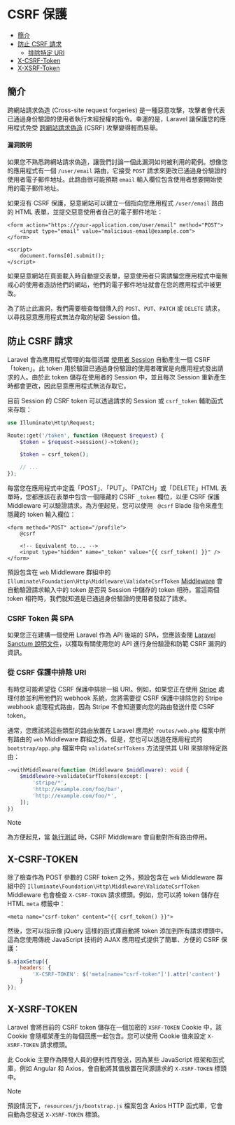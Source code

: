 # CSRF 保護

- [簡介](#csrf-introduction)
- [防止 CSRF 請求](#preventing-csrf-requests)
    - [排除特定 URI](#csrf-excluding-uris)
- [X-CSRF-Token](#csrf-x-csrf-token)
- [X-XSRF-Token](#csrf-x-xsrf-token)

<a name="csrf-introduction"></a>
## 簡介

跨網站請求偽造 (Cross-site request forgeries) 是一種惡意攻擊，攻擊者會代表已通過身份驗證的使用者執行未經授權的指令。幸運的是，Laravel 讓保護您的應用程式免受 [跨網站請求偽造](https://en.wikipedia.org/wiki/Cross-site_request_forgery) (CSRF) 攻擊變得輕而易舉。

<a name="csrf-explanation"></a>
#### 漏洞說明

如果您不熟悉跨網站請求偽造，讓我們討論一個此漏洞如何被利用的範例。想像您的應用程式有一個 `/user/email` 路由，它接受 `POST` 請求來更改已通過身份驗證的使用者電子郵件地址。此路由很可能預期 `email` 輸入欄位包含使用者想要開始使用的電子郵件地址。

如果沒有 CSRF 保護，惡意網站可以建立一個指向您應用程式 `/user/email` 路由的 HTML 表單，並提交惡意使用者自己的電子郵件地址：

```blade
<form action="https://your-application.com/user/email" method="POST">
    <input type="email" value="malicious-email@example.com">
</form>

<script>
    document.forms[0].submit();
</script>
```

如果惡意網站在頁面載入時自動提交表單，惡意使用者只需誘騙您應用程式中毫無戒心的使用者造訪他們的網站，他們的電子郵件地址就會在您的應用程式中被更改。

為了防止此漏洞，我們需要檢查每個傳入的 `POST`、`PUT`、`PATCH` 或 `DELETE` 請求，以尋找惡意應用程式無法存取的秘密 Session 值。

<a name="preventing-csrf-requests"></a>
## 防止 CSRF 請求

Laravel 會為應用程式管理的每個活躍 [使用者 Session](/docs/{{version}}/session) 自動產生一個 CSRF「token」。此 token 用於驗證已通過身份驗證的使用者確實是向應用程式發出請求的人。由於此 token 儲存在使用者的 Session 中，並且每次 Session 重新產生時都會更改，因此惡意應用程式無法存取它。

目前 Session 的 CSRF token 可以透過請求的 Session 或 `csrf_token` 輔助函式來存取：

```php
use Illuminate\Http\Request;

Route::get('/token', function (Request $request) {
    $token = $request->session()->token();

    $token = csrf_token();

    // ...
});
```

每當您在應用程式中定義「POST」、「PUT」、「PATCH」或「DELETE」HTML 表單時，您都應該在表單中包含一個隱藏的 CSRF `_token` 欄位，以便 CSRF 保護 Middleware 可以驗證請求。為方便起見，您可以使用 ` @csrf` Blade 指令來產生隱藏的 token 輸入欄位：

```blade
<form method="POST" action="/profile">
    @csrf

    <!-- Equivalent to... -->
    <input type="hidden" name="_token" value="{{ csrf_token() }}" />
</form>
```

預設包含在 `web` Middleware 群組中的 `Illuminate\Foundation\Http\Middleware\ValidateCsrfToken` [Middleware](/docs/{{version}}/middleware) 會自動驗證請求輸入中的 token 是否與 Session 中儲存的 token 相符。當這兩個 token 相符時，我們就知道是已通過身份驗證的使用者發起了請求。

<a name="csrf-tokens-and-spas"></a>
### CSRF Token 與 SPA

如果您正在建構一個使用 Laravel 作為 API 後端的 SPA，您應該查閱 [Laravel Sanctum 說明文件](/docs/{{version}}/sanctum)，以獲取有關使用您的 API 進行身份驗證和防範 CSRF 漏洞的資訊。

<a name="csrf-excluding-uris"></a>
### 從 CSRF 保護中排除 URI

有時您可能希望從 CSRF 保護中排除一組 URI。例如，如果您正在使用 [Stripe](https://stripe.com) 處理付款並利用他們的 webhook 系統，您將需要從 CSRF 保護中排除您的 Stripe webhook 處理程式路由，因為 Stripe 不會知道要向您的路由發送什麼 CSRF token。

通常，您應該將這些類型的路由放置在 Laravel 應用於 `routes/web.php` 檔案中所有路由的 `web` Middleware 群組之外。但是，您也可以透過在應用程式的 `bootstrap/app.php` 檔案中向 `validateCsrfTokens` 方法提供其 URI 來排除特定路由：

```php
->withMiddleware(function (Middleware $middleware): void {
    $middleware->validateCsrfTokens(except: [
        'stripe/*',
        'http://example.com/foo/bar',
        'http://example.com/foo/*',
    ]);
})
```

> [!NOTE]
> 為方便起見，當 [執行測試](/docs/{{version}}/testing) 時，CSRF Middleware 會自動對所有路由停用。

<a name="csrf-x-csrf-token"></a>
## X-CSRF-TOKEN

除了檢查作為 POST 參數的 CSRF token 之外，預設包含在 `web` Middleware 群組中的 `Illuminate\Foundation\Http\Middleware\ValidateCsrfToken` Middleware 也會檢查 `X-CSRF-TOKEN` 請求標頭。例如，您可以將 token 儲存在 HTML `meta` 標籤中：

```blade
<meta name="csrf-token" content="{{ csrf_token() }}">
```

然後，您可以指示像 jQuery 這樣的函式庫自動將 token 添加到所有請求標頭中。這為您使用傳統 JavaScript 技術的 AJAX 應用程式提供了簡單、方便的 CSRF 保護：

```js
$.ajaxSetup({
    headers: {
        'X-CSRF-TOKEN': $('meta[name="csrf-token"]').attr('content')
    }
});
```

<a name="csrf-x-xsrf-token"></a>
## X-XSRF-TOKEN

Laravel 會將目前的 CSRF token 儲存在一個加密的 `XSRF-TOKEN` Cookie 中，該 Cookie 會隨框架產生的每個回應一起包含。您可以使用 Cookie 值來設定 `X-XSRF-TOKEN` 請求標頭。

此 Cookie 主要作為開發人員的便利性而發送，因為某些 JavaScript 框架和函式庫，例如 Angular 和 Axios，會自動將其值放置在同源請求的 `X-XSRF-TOKEN` 標頭中。

> [!NOTE]
> 預設情況下，`resources/js/bootstrap.js` 檔案包含 Axios HTTP 函式庫，它會自動為您發送 `X-XSRF-TOKEN` 標頭。
